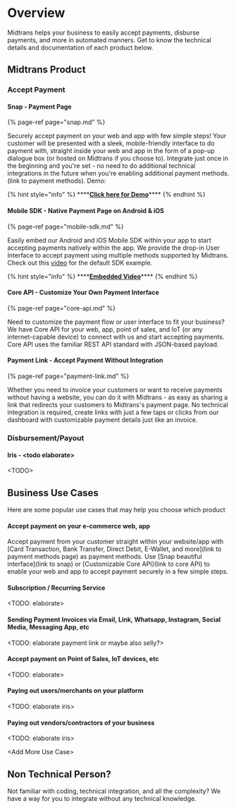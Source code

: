 # Overview

Midtrans helps your business to easily accept payments, disburse payments, and more in automated manners. Get to know the technical details and documentation of each product below.

## Midtrans Product

### Accept Payment

#### **Snap - Payment Page**

{% page-ref page="snap.md" %}

Securely accept payment on your web and app with few simple steps! Your customer will be presented with a sleek, mobile-friendly interface to do payment with, straight inside your web and app in the form of a pop-up dialogue box \(or hosted on Midtrans if you choose to\). Integrate just once in the beginning and you're set - no need to do additional technical integrations in the future when you're enabling additional payment methods. \(link to payment methods\). Demo:

{% hint style="info" %}
\*\*\*\*[**Click here for Demo**](https://demo.midtrans.com)\*\*\*\*
{% endhint %}

#### **Mobile SDK - Native Payment Page on Android & iOS**

{% page-ref page="mobile-sdk.md" %}

Easily embed our Android and iOS Mobile SDK within your app to start accepting payments natively within the app. We provide the drop-in User Interface to accept payment using multiple methods supported by Midtrans. Check out this [video](https://www.youtube.com/watch?v+EefsTMXCscg) for the default SDK example.

{% hint style="info" %}
\*\*\*\*[**Embedded Video**](https://www.youtube.com/watch?v+EefsTMXCscg)\*\*\*\*
{% endhint %}

#### **Core API - Customize Your Own Payment Interface**

{% page-ref page="core-api.md" %}

Need to customize the payment flow or user interface to fit your business? We have Core API for your web, app, point of sales, and IoT \(or any internet-capable device\) to connect with us and start accepting payments. Core API uses the familiar REST API standard with JSON-based payload.

#### **Payment Link - Accept Payment Without Integration**

{% page-ref page="payment-link.md" %}

Whether you need to invoice your customers or want to receive payments without having a website, you can do it with Midtrans - as easy as sharing a link that redirects your customers to Midtrans's payment page. No technical integration is required, create links with just a few taps or clicks from our dashboard with customizable payment details just like an invoice.

### Disbursement/Payout

#### **Iris - &lt;todo elaborate&gt;**

&lt;TODO&gt;





## Business Use Cases

Here are some popular use cases that may help you choose which product

#### Accept payment on your e-commerce web, app

Accept payment from your customer straight within your website/app with \[Card Transaction, Bank Transfer, Direct Debit, E-Wallet, and more\]\(link to payment methods page\) as payment methods. Use \[Snap beautiful interface\]\(link to snap\) or \[Customizable Core API\]\(link to core API\) to enable your web and app to accept payment securely in a few simple steps.

#### Subscription / Recurring Service

&lt;TODO: elaborate&gt;

#### Sending Payment Invoices via Email, Link, Whatsapp, Instagram, Social Media, Messaging App, etc

&lt;TODO: elaborate payment link or maybe also selly?&gt;

#### Accept payment on Point of Sales, IoT devices, etc

&lt;TODO: elaborate&gt;

#### Paying out users/merchants on your platform

&lt;TODO: elaborate iris&gt;

#### Paying out vendors/contractors of your business

&lt;TODO: elaborate iris&gt;

&lt;Add More Use Case&gt;



## Non Technical Person?

Not familiar with coding, technical integration, and all the complexity? We have a way for you to integrate without any technical knowledge.



